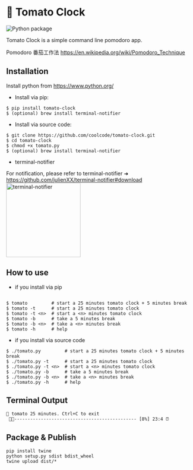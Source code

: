 # 🍅 Tomato Clock
![Python package](https://github.com/coolcode/tomato-clock/workflows/Python%20package/badge.svg?branch=master)


Tomato Clock is a simple command line pomodoro app.

Pomodoro 番茄工作法 https://en.wikipedia.org/wiki/Pomodoro_Technique

## Installation

Install python from https://www.python.org/

- Install via pip:
```
$ pip install tomato-clock
$ (optional) brew install terminal-notifier 
```

- Install via source code:
```
$ git clone https://github.com/coolcode/tomato-clock.git
$ cd tomato-clock
$ chmod +x tomato.py
$ (optional) brew install terminal-notifier 
```
- terminal-notifier

For notification, please refer to terminal-notifier ➜ https://github.com/julienXX/terminal-notifier#download
<img src="https://github.com/coolcode/tomato-clock/blob/master/screenshot.png?raw=true" alt="terminal-notifier" width="200"/>

## How to use

- if you install via pip

```

$ tomato         # start a 25 minutes tomato clock + 5 minutes break
$ tomato -t      # start a 25 minutes tomato clock
$ tomato -t <n>  # start a <n> minutes tomato clock
$ tomato -b      # take a 5 minutes break
$ tomato -b <n>  # take a <n> minutes break
$ tomato -h      # help
```

- if you install via source code
```
$ ./tomato.py         # start a 25 minutes tomato clock + 5 minutes break
$ ./tomato.py -t      # start a 25 minutes tomato clock
$ ./tomato.py -t <n>  # start a <n> minutes tomato clock
$ ./tomato.py -b      # take a 5 minutes break
$ ./tomato.py -b <n>  # take a <n> minutes break
$ ./tomato.py -h      # help
```

## Terminal Output
```
🍅 tomato 25 minutes. Ctrl+C to exit
 🍅🍅---------------------------------------------- [8%] 23:4 ⏰ 
```


## Package & Publish
```
pip install twine
python setup.py sdist bdist_wheel
twine upload dist/*
```

